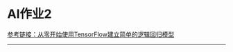 # AI作业2

[参考链接：从零开始使用TensorFlow建立简单的逻辑回归模型](https://segmentfault.com/a/1190000009954640)

--------------------

